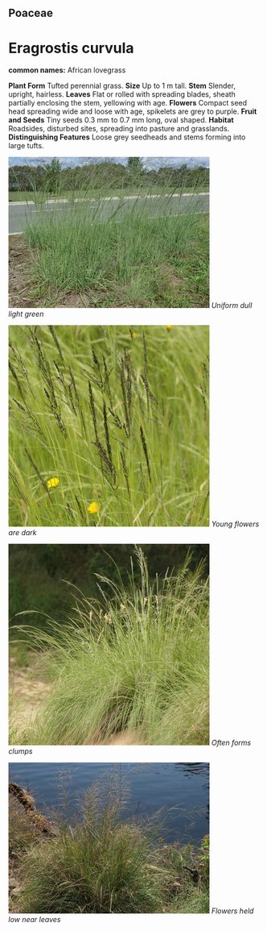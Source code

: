 ## Poaceae
# Eragrostis curvula
**common names:** African lovegrass

**Plant Form** Tufted perennial grass. **Size** Up to 1 m tall. **Stem** Slender, upright, hairless. **Leaves** Flat or rolled with spreading blades, sheath partially enclosing the stem, yellowing with age. **Flowers** Compact seed head spreading wide and loose with age, spikelets are grey to purple. **Fruit and Seeds** Tiny seeds 0.3 mm to 0.7 mm long, oval shaped. **Habitat** Roadsides, disturbed sites, spreading into pasture and grasslands. **Distinguishing Features** Loose grey seedheads and stems forming into large tufts.


![Uniform dull light green](65_P3094115.jpg)
 *Uniform dull light green* 

![Young flowers are dark](68160_P1000130.jpg)
 *Young flowers are dark* 

![Often forms clumps](68210_P1000180.jpg)
 *Often forms clumps* 

![Flowers held low near leaves](503_IMG_5578.jpg)
 *Flowers held low near leaves* 

